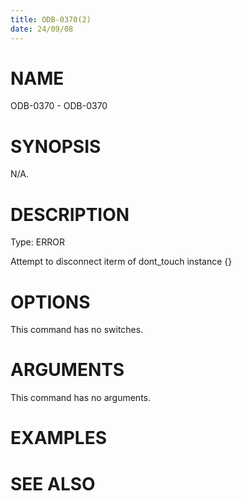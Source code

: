 ```yaml
---
title: ODB-0370(2)
date: 24/09/08
---
```


# NAME

ODB-0370 - ODB-0370

# SYNOPSIS

N/A.

# DESCRIPTION

Type: ERROR

Attempt to disconnect iterm of dont_touch instance {}

# OPTIONS

This command has no switches.

# ARGUMENTS

This command has no arguments.

# EXAMPLES

# SEE ALSO
